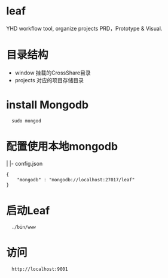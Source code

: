 # leaf
YHD workflow tool, organize projects PRD，Prototype &amp; Visual.
# 目录结构
- window 挂载的CrossShare目录
- projects 对应的项目存储目录
# install Mongodb
```
  sudo mongod
```
# 配置使用本地mongodb
|
|- config.json

```
{
	"mongodb" : "mongodb://localhost:27017/leaf"
}
```

# 启动Leaf
```
  ./bin/www
```
# 访问
```
  http://localhost:9001
```
